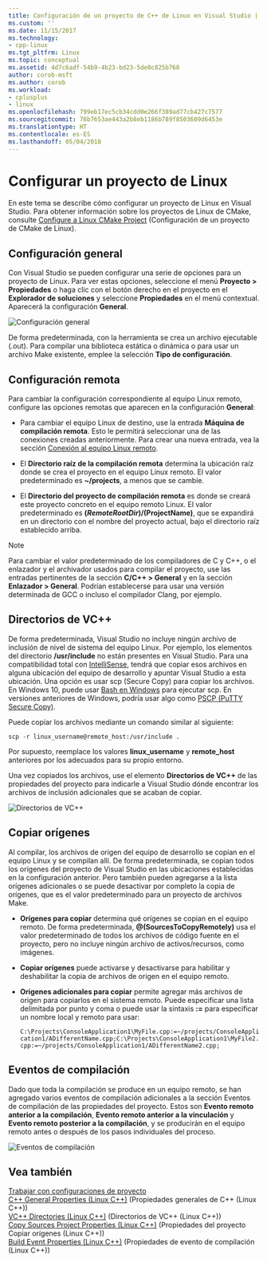 ```yaml
---
title: Configuración de un proyecto de C++ de Linux en Visual Studio | Microsoft Docs
ms.custom: ''
ms.date: 11/15/2017
ms.technology:
- cpp-linux
ms.tgt_pltfrm: Linux
ms.topic: conceptual
ms.assetid: 4d7c6adf-54b9-4b23-bd23-5de0c825b768
author: corob-msft
ms.author: corob
ms.workload:
- cplusplus
- linux
ms.openlocfilehash: 799eb17ec5cb34cdd0e266f389ad77cb427c7577
ms.sourcegitcommit: 76b7653ae443a2b8eb1186b789f8503609d6453e
ms.translationtype: HT
ms.contentlocale: es-ES
ms.lasthandoff: 05/04/2018
---
```

# <a name="configure-a-linux-project"></a>Configurar un proyecto de Linux
En este tema se describe cómo configurar un proyecto de Linux en Visual Studio. Para obtener información sobre los proyectos de Linux de CMake, consulte [Configure a Linux CMake Project](cmake-linux-project.md) (Configuración de un proyecto de CMake de Linux).

## <a name="general-settings"></a>Configuración general
Con Visual Studio se pueden configurar una serie de opciones para un proyecto de Linux.  Para ver estas opciones, seleccione el menú **Proyecto > Propiedades** o haga clic con el botón derecho en el proyecto en el **Explorador de soluciones** y seleccione **Propiedades** en el menú contextual. Aparecerá la configuración **General**.

![Configuración general](media/settings_general.png)

De forma predeterminada, con la herramienta se crea un archivo ejecutable (.out).  Para compilar una biblioteca estática o dinámica o para usar un archivo Make existente, emplee la selección **Tipo de configuración**.

## <a name="remote-settings"></a>Configuración remota
Para cambiar la configuración correspondiente al equipo Linux remoto, configure las opciones remotas que aparecen en la configuración **General**:

* Para cambiar el equipo Linux de destino, use la entrada **Máquina de compilación remota**.  Esto le permitirá seleccionar una de las conexiones creadas anteriormente.  Para crear una nueva entrada, vea la sección [Conexión al equipo Linux remoto](connect-to-your-remote-linux-computer.md).

* El **Directorio raíz de la compilación remota** determina la ubicación raíz donde se crea el proyecto en el equipo Linux remoto.  El valor predeterminado es **~/projects**, a menos que se cambie.

* El **Directorio del proyecto de compilación remota** es donde se creará este proyecto concreto en el equipo remoto Linux.  El valor predeterminado es **$(RemoteRootDir)/$(ProjectName)**, que se expandirá en un directorio con el nombre del proyecto actual, bajo el directorio raíz establecido arriba.

> [!NOTE]
> Para cambiar el valor predeterminado de los compiladores de C y C++, o el enlazador y el archivador usados para compilar el proyecto, use las entradas pertinentes de la sección **C/C++ > General** y en la sección **Enlazador > General**.  Podrían establecerse para usar una versión determinada de GCC o incluso el compilador Clang, por ejemplo.

## <a name="vc-directories"></a>Directorios de VC++
De forma predeterminada, Visual Studio no incluye ningún archivo de inclusión de nivel de sistema del equipo Linux.  Por ejemplo, los elementos del directorio **/usr/include** no están presentes en Visual Studio.  Para una compatibilidad total con [IntelliSense](/visualstudio/ide/using-intellisense), tendrá que copiar esos archivos en alguna ubicación del equipo de desarrollo y apuntar Visual Studio a esta ubicación.  Una opción es usar scp (Secure Copy) para copiar los archivos.  En Windows 10, puede usar [Bash en Windows](https://msdn.microsoft.com/commandline/wsl/about) para ejecutar scp.  En versiones anteriores de Windows, podría usar algo como [PSCP (PuTTY Secure Copy)](http://www.chiark.greenend.org.uk/~sgtatham/putty/download.html).

Puede copiar los archivos mediante un comando similar al siguiente:

`scp -r linux_username@remote_host:/usr/include .`

Por supuesto, reemplace los valores **linux_username** y **remote_host** anteriores por los adecuados para su propio entorno.

Una vez copiados los archivos, use el elemento **Directorios de VC++** de las propiedades del proyecto para indicarle a Visual Studio dónde encontrar los archivos de inclusión adicionales que se acaban de copiar.

![Directorios de VC++](media/settings_directories.png)

## <a name="copy-sources"></a>Copiar orígenes
Al compilar, los archivos de origen del equipo de desarrollo se copian en el equipo Linux y se compilan allí.  De forma predeterminada, se copian todos los orígenes del proyecto de Visual Studio en las ubicaciones establecidas en la configuración anterior.  Pero también pueden agregarse a la lista orígenes adicionales o se puede desactivar por completo la copia de orígenes, que es el valor predeterminado para un proyecto de archivos Make.

* **Orígenes para copiar** determina qué orígenes se copian en el equipo remoto.  De forma predeterminada, **@(SourcesToCopyRemotely)** usa el valor predeterminado de todos los archivos de código fuente en el proyecto, pero no incluye ningún archivo de activos/recursos, como imágenes.

* **Copiar orígenes** puede activarse y desactivarse para habilitar y deshabilitar la copia de archivos de origen en el equipo remoto.

* **Orígenes adicionales para copiar** permite agregar más archivos de origen para copiarlos en el sistema remoto.  Puede especificar una lista delimitada por punto y coma o puede usar la sintaxis **:=** para especificar un nombre local y remoto para usar:

  `C:\Projects\ConsoleApplication1\MyFile.cpp:=~/projects/ConsoleApplication1/ADifferentName.cpp;C:\Projects\ConsoleApplication1\MyFile2.cpp:=~/projects/ConsoleApplication1/ADifferentName2.cpp;`

## <a name="build-events"></a>Eventos de compilación
Dado que toda la compilación se produce en un equipo remoto, se han agregado varios eventos de compilación adicionales a la sección Eventos de compilación de las propiedades del proyecto.  Estos son **Evento remoto anterior a la compilación**, **Evento remoto anterior a la vinculación** y **Evento remoto posterior a la compilación**, y se producirán en el equipo remoto antes o después de los pasos individuales del proceso.

![Eventos de compilación](media/settings_buildevents.png)

## <a name="see-also"></a>Vea también
[Trabajar con configuraciones de proyecto](../ide/working-with-project-properties.md)  
[C++ General Properties (Linux C++)](../linux/prop-pages/general-linux.md) (Propiedades generales de C++ (Linux C++))  
[VC++ Directories (Linux C++)](../linux/prop-pages/directories-linux.md) (Directorios de VC++ (Linux C++))  
[Copy Sources Project Properties (Linux C++)](../linux/prop-pages/copy-sources-project.md) (Propiedades del proyecto Copiar orígenes (Linux C++))  
[Build Event Properties (Linux C++)](../linux/prop-pages/build-events-linux.md) (Propiedades de evento de compilación (Linux C++))